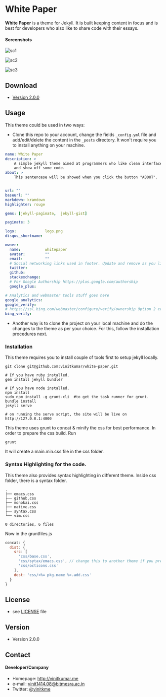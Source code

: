White Paper
======
**White Paper** is a theme for Jekyll. It is built keeping content in focus and is best for developers who also like
to share code with their essays.

#### Screenshots

![sc1](https://cldup.com/HiKXSy5pAr.png "screen1")

![sc2](https://cldup.com/wKmYyj4CGM.png "screen2")

![sc3](https://cldup.com/PnOO95ATKW.png "share")

## Download
* [Version 2.0.0](https://github.com/vinitkumar/white-paper/archive/gh-pages.zip)

## Usage

This theme could be used in two ways: 

- Clone this repo to your account, change the fields `_config.yml` file and add/edit/delete the content in the `_posts` directory. It won't require you to install anything on your machine.


```yaml
name: White Paper
description: >
    A simple jekyll theme aimed at programmers who like clean interface to write posts
    and show off some code.
about: >
    This sentencese will be showed when you click the button "ABOUT".


url: ""
baseurl: "" 
markdown: kramdown
highlighter: rouge

gems: [jekyll-paginate,  jekyll-gist]

paginate: 3

logo:             logo.png
disqus_shortname:

owner:
  name:           whitepaper
  avatar:         ""
  email:          ""
  # Social networking links used in footer. Update and remove as you like.
  twitter:
  github:
  stackexchange:
  # For Google Authorship https://plus.google.com/authorship
  google_plus:

# Analytics and webmaster tools stuff goes here
google_analytics:
google_verify:
# https://ssl.bing.com/webmaster/configure/verify/ownership Option 2 content= goes here
bing_verify:

```

- Another way is to clone the project on your local machine and do the changes to the theme as per your choice. For this, follow the installation procedures next.

### Installation

This theme requires you to install couple of tools first to setup jekyll locally.

```$
git clone git@github.com:vinitkumar/white-paper.git

# If you have ruby installed.
gem install jekyll bundler

# If you have node installed.
npm install
sudo npm install -g grunt-cli  #to get the task runner for grunt.
bundle install
jekyll serve

# on running the serve script, the site will be live on 
http://127.0.0.1:4000
```

This theme uses grunt to concat & minify the css for best performance. In order to prepare the css build. Run

```$
grunt
```
It will create a main.min.css file in the css folder.


### Syntax Highlighting for the code.

This theme also provides syntax highlighting in different theme. Inside css folder, there is a syntax folder.

```$
.
├── emacs.css
├── github.css
├── monokai.css
├── native.css
├── syntax.css
└── vim.css

0 directories, 6 files
```

Now in the gruntfiles.js

```js
concat: {
  dist: {
    src: [
      'css/base.css',
      'css/sytax/emacs.css', // change this to another theme if you prefer, like vim.css and run grunt
      'css/octicons.css'
    ],
    dest: 'css/<%= pkg.name %>.add.css'
  }
}
```

## License 
* see [LICENSE](https://github.com/vinitkumar/white-paper/blob/gh-pages/LICENSE) file

## Version 
* Version 2.0.0

## Contact
#### Developer/Company
* Homepage: http://vinitkumar.me
* e-mail: vinit1414.08@bitmesra.ac.in
* Twitter: [@vinitkme](https://twitter.com/vinitkme "vinitkme on twitter")
